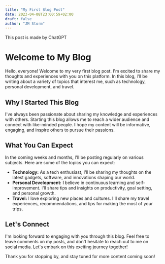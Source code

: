 ```yaml
---
title: "My First Blog Post"
date: 2023-04-08T23:00:59+02:00
draft: false
author: "JM Storm"
---
```


This post is made by ChatGPT

# Welcome to My Blog

Hello, everyone! Welcome to my very first blog post. I'm excited to share my thoughts and experiences with you on this platform. In this blog, I'll be writing about a variety of topics that interest me, such as technology, personal development, and travel.

## Why I Started This Blog

I've always been passionate about sharing my knowledge and experiences with others. Starting this blog allows me to reach a wider audience and connect with like-minded people. I hope my content will be informative, engaging, and inspire others to pursue their passions.

## What You Can Expect

In the coming weeks and months, I'll be posting regularly on various subjects. Here are some of the topics you can expect:

- **Technology:** As a tech enthusiast, I'll be sharing my thoughts on the latest gadgets, software, and innovations shaping our world.
- **Personal Development:** I believe in continuous learning and self-improvement. I'll share tips and insights on productivity, goal setting, and personal growth.
- **Travel:** I love exploring new places and cultures. I'll share my travel experiences, recommendations, and tips for making the most of your trips.

## Let's Connect

I'm looking forward to engaging with you through this blog. Feel free to leave comments on my posts, and don't hesitate to reach out to me on social media. Let's embark on this exciting journey together!

Thank you for stopping by, and stay tuned for more content coming soon!

